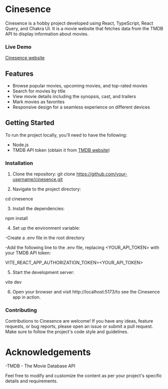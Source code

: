 # Cinesence

Cinesence is a hobby project developed using React, TypeScript, React Query, and Chakra UI. It is a movie website that fetches data from the TMDB API to display information about movies.

### Live Demo

[Cinesence website](https://cinesense.onrender.com/)

## Features

- Browse popular movies, upcoming movies, and top-rated movies
- Search for movies by title
- View movie details including the synopsis, cast, and trailers
- Mark movies as favorites
- Responsive design for a seamless experience on different devices

## Getting Started

To run the project locally, you'll need to have the following:

- Node.js
- TMDB API token (obtain it from [TMDB website](https://www.themoviedb.org/))

### Installation

1. Clone the repository:
   git clone https://github.com/your-username/cinesence.git

2. Navigate to the project directory:

cd cinesence

3. Install the dependencies:

npm install

4. Set up the environment variable:

-Create a .env file in the root directory

-Add the following line to the .env file, replacing <YOUR_API_TOKEN> with your TMDB API token:

VITE_REACT_APP_AUTHORIZATION_TOKEN=<YOUR_API_TOKEN>

5. Start the development server:

vite dev

6. Open your browser and visit http://localhost:5173/to see the Cinesence app in action.

### Contributing

Contributions to Cinesence are welcome! If you have any ideas, feature requests, or bug reports, please open an issue or submit a pull request. Make sure to follow the project's code style and guidelines.

# Acknowledgements

-TMDB - The Movie Database API

Feel free to modify and customize the content as per your project's specific details and requirements.

